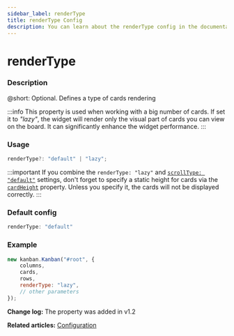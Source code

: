 ```yaml
---
sidebar_label: renderType
title: renderType Config
description: You can learn about the renderType config in the documentation of the DHTMLX JavaScript Kanban library. Browse developer guides and API reference, try out code examples and live demos, and download a free 30-day evaluation version of DHTMLX Kanban.
---
```


# renderType

### Description

@short: Optional. Defines a type of cards rendering

:::info
This property is used when working with a big number of cards. If set it to *"lazy"*, the widget will render only the visual part of cards you can view on the board. It can significantly enhance the widget performance.
:::

### Usage

~~~jsx {}
renderType?: "default" | "lazy";
~~~  

:::important
If you combine the `renderType: "lazy"` and [`scrollType: "default"`](api/config/js_kanban_scrolltype_config.md) settings, don't forget to specify a static height for cards via the [`cardHeight`](api/config/js_kanban_cardheight_config.md) property. Unless you specify it, the cards will not be displayed correctly.
:::

### Default config

~~~jsx {}
renderType: "default"
~~~

### Example

~~~jsx {5}
new kanban.Kanban("#root", {
	columns,
	cards,
	rows,
	renderType: "lazy",
	// other parameters
});
~~~

**Change log:** The property was added in v1.2

**Related articles:** [Configuration](../../../guides/configuration#cards)